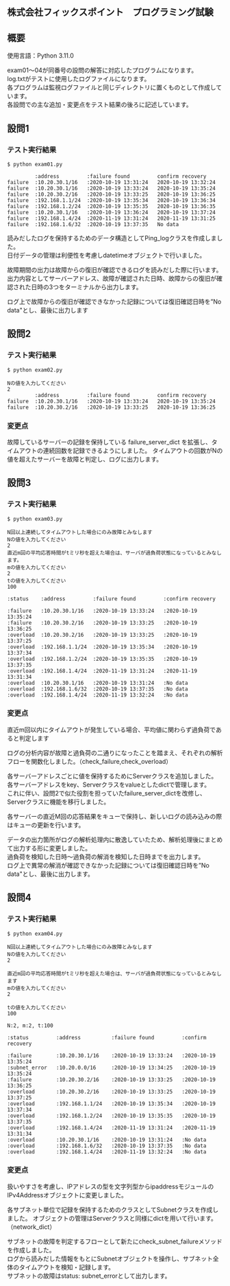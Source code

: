 ## 株式会社フィックスポイント　プログラミング試験

## 概要
使用言語：Python 3.11.0 

exam01～04が同番号の設問の解答に対応したプログラムになります。  
log.txtがテストに使用したログファイルになります。  
各プログラムは監視ログファイルと同じディレクトリに置くものとして作成しています。  
各設問での主な追加・変更点をテスト結果の後ろに記述しています。

## 設問1
### テスト実行結果

```
$ python exam01.py

         :address         :failure found         confirm recovery
failure  :10.20.30.1/16   :2020-10-19 13:31:24   2020-10-19 13:32:24
failure  :10.20.30.1/16   :2020-10-19 13:33:24   2020-10-19 13:35:24
failure  :10.20.30.2/16   :2020-10-19 13:33:25   2020-10-19 13:36:25
failure  :192.168.1.1/24  :2020-10-19 13:35:34   2020-10-19 13:36:34
failure  :192.168.1.2/24  :2020-10-19 13:35:35   2020-10-19 13:36:35
failure  :10.20.30.1/16   :2020-10-19 13:36:24   2020-10-19 13:37:24
failure  :192.168.1.4/24  :2020-11-19 13:31:24   2020-11-19 13:31:25
failure  :192.168.1.6/32  :2020-10-19 13:37:35   No data
```

読みだしたログを保持するためのデータ構造としてPing_logクラスを作成しました。  
日付データの管理は利便性を考慮しdatetimeオブジェクトで行いました。

故障期間の出力は故障からの復旧が確認できるログを読みだした際に行います。
出力内容としてサーバーアドレス、故障が確認された日時、故障からの復旧が確認された日時の3つをターミナルから出力します。

ログ上で故障からの復旧が確認できなかった記録については復旧確認日時を”No data"とし、最後に出力します

## 設問2
### テスト実行結果

```
$ python exam02.py

Nの値を入力してください
2
         :address         :failure found         confirm recovery
failure  :10.20.30.1/16   :2020-10-19 13:33:24   2020-10-19 13:35:24
failure  :10.20.30.2/16   :2020-10-19 13:33:25   2020-10-19 13:36:25
```
### 変更点

故障しているサーバーの記録を保持している failure_server_dict を拡張し、タイムアウトの連続回数を記録できるようにしました。
タイムアウトの回数がNの値を超えたサーバーを故障と判定し、ログに出力します。


## 設問3
### テスト実行結果

```
$ python exam03.py

N回以上連続してタイムアウトした場合にのみ故障とみなします
Nの値を入力してください
2
直近m回の平均応答時間がtミリ秒を超えた場合は、サーバが過負荷状態になっているとみなします。
mの値を入力してください
2
tの値を入力してください
100

:status    :address         :failure found         :confirm recovery   

:failure   :10.20.30.1/16   :2020-10-19 13:33:24   :2020-10-19 13:35:24
:failure   :10.20.30.2/16   :2020-10-19 13:33:25   :2020-10-19 13:36:25
:overload  :10.20.30.2/16   :2020-10-19 13:33:25   :2020-10-19 13:37:25
:overload  :192.168.1.1/24  :2020-10-19 13:35:34   :2020-10-19 13:37:34
:overload  :192.168.1.2/24  :2020-10-19 13:35:35   :2020-10-19 13:37:35
:overload  :192.168.1.4/24  :2020-11-19 13:31:24   :2020-11-19 13:31:34
:overload  :10.20.30.1/16   :2020-10-19 13:31:24   :No data
:overload  :192.168.1.6/32  :2020-10-19 13:37:35   :No data
:overload  :192.168.1.4/24  :2020-11-19 13:32:24   :No data
```
### 変更点

直近m回以内にタイムアウトが発生している場合、平均値に関わらず過負荷であると判定します

ログの分析内容が故障と過負荷の二通りになったことを踏まえ、それぞれの解析フローを関数化しました。（check_failure,check_overload）

各サーバーアドレスごとに値を保持するためにServerクラスを追加しました。  
各サーバーアドレスをkey、Serverクラスをvalueとしたdictで管理します。  
これに伴い、設問2で似た役割を担っていたfailure_server_dictを改修し、Serverクラスに機能を移行しました。

各サーバーの直近M回の応答結果をキューで保持し、新しいログの読み込みの際はキューの更新を行います。

データの出力箇所がログの解析処理内に散逸していたため、解析処理後にまとめて出力する形に変更しました。  
過負荷を検知した日時～過負荷の解消を検知した日時までを出力します。  
ログ上で異常の解消が確認できなかった記録については復旧確認日時を”No data"とし、最後に出力します。  

## 設問4
### テスト実行結果

```
$ python exam04.py

N回以上連続してタイムアウトした場合にのみ故障とみなします
Nの値を入力してください
2

直近m回の平均応答時間がtミリ秒を超えた場合は、サーバが過負荷状態になっているとみなします
mの値を入力してください
2

tの値を入力してください
100

N:2, m:2, t:100

:status         :address          :failure found         :confirm recovery

:failure        :10.20.30.1/16    :2020-10-19 13:33:24   :2020-10-19 13:35:24
:subnet_error   :10.20.0.0/16     :2020-10-19 13:34:25   :2020-10-19 13:35:24
:failure        :10.20.30.2/16    :2020-10-19 13:33:25   :2020-10-19 13:36:25
:overload       :10.20.30.2/16    :2020-10-19 13:33:25   :2020-10-19 13:37:25
:overload       :192.168.1.1/24   :2020-10-19 13:35:34   :2020-10-19 13:37:34
:overload       :192.168.1.2/24   :2020-10-19 13:35:35   :2020-10-19 13:37:35
:overload       :192.168.1.4/24   :2020-11-19 13:31:24   :2020-11-19 13:31:34
:overload       :10.20.30.1/16    :2020-10-19 13:31:24   :No data
:overload       :192.168.1.6/32   :2020-10-19 13:37:35   :No data
:overload       :192.168.1.4/24   :2020-11-19 13:32:24   :No data
```
### 変更点

扱いやすさを考慮し、IPアドレスの型を文字列型からipaddressモジュールのIPv4Addressオブジェクトに変更しました。

各サブネット単位で記録を保持するためのクラスとしてSubnetクラスを作成しました。
オブジェクトの管理はServerクラスと同様にdictを用いて行います。（network_dict）

サブネットの故障を判定するフローとして新たにcheck_subnet_failureメソッドを作成しました。  
ログから読みだした情報をもとにSubnetオブジェクトを操作し、サブネット全体のタイムアウトを検知・記録します。  
サブネットの故障はstatus: subnet_errorとして出力します。